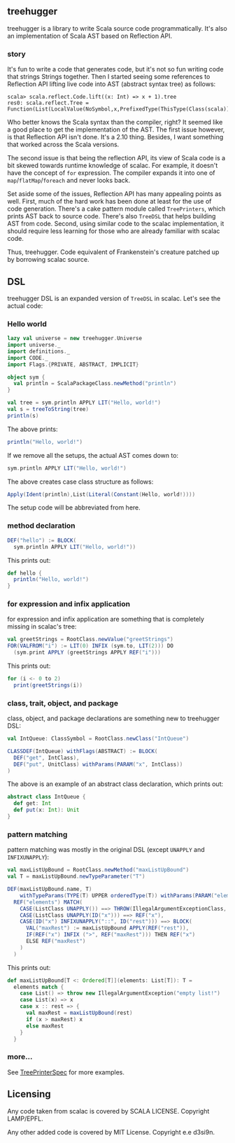 ## treehugger

treehugger is a library to write Scala source code programmatically. It's also an implementation of Scala AST based on Reflection API.

### story

It's fun to write a code that generates code, but it's not so fun writing code that strings Strings together. Then I started seeing some references to Reflection API lifting live code into AST (abstract syntax tree) as follows:

    scala> scala.reflect.Code.lift((x: Int) => x + 1).tree
    res0: scala.reflect.Tree = Function(List(LocalValue(NoSymbol,x,PrefixedType(ThisType(Class(scala)),Class(scala.Int)))),Apply(Select(Ident(LocalValue(NoSymbol,x,PrefixedType(ThisType(Class(scala)),Class(scala.Int)))),Method(scala.Int.$plus,MethodType(List(LocalValue(NoSymbol,x,PrefixedType(ThisType(Class(scala)),Class(scala.Int)))),PrefixedType(ThisType(Class(scala)),Class(scala.Int))))),List(Literal(1))))

Who better knows the Scala syntax than the compiler, right? It seemed like a good place to get the implementation of the AST.
The first issue however, is that Reflection API isn't done. It's a 2.10 thing. Besides, I want something that worked across the Scala versions.

The second issue is that being the reflection API, its view of Scala code is a bit skewed towards runtime knowledge of scalac. For example, it doesn't have the concept of `for` expression. The compiler expands it into one of `map`/`flatMap`/`foreach` and never looks back.

Set aside some of the issues, Reflection API has many appealing points as well. First, much of the hard work has been done at least for the use of code generation. There's a cake pattern module called `TreePrinters`, which prints AST back to source code. There's also `TreeDSL` that helps building AST from code. Second, using similar code to the scalac implementation, it should require less learning for those who are already familiar with scalac code.

Thus, treehugger. Code equivalent of Frankenstein's creature patched up by borrowing scalac source.

## DSL

treehugger DSL is an expanded version of `TreeDSL` in scalac. Let's see the actual code:

### Hello world

```scala
lazy val universe = new treehugger.Universe
import universe._
import definitions._
import CODE._
import Flags.{PRIVATE, ABSTRACT, IMPLICIT}

object sym {
  val println = ScalaPackageClass.newMethod("println")
}

val tree = sym.println APPLY LIT("Hello, world!")
val s = treeToString(tree)
println(s)
```

The above prints:

```scala
println("Hello, world!")
```

If we remove all the setups, the actual AST comes down to:

```scala
sym.println APPLY LIT("Hello, world!")
```

The above creates case class structure as follows:

```scala
Apply(Ident(println),List(Literal(Constant(Hello, world!))))
```

The setup code will be abbreviated from here.

### method declaration

```scala
DEF("hello") := BLOCK(
  sym.println APPLY LIT("Hello, world!"))
```

This prints out:

```scala
def hello {
  println("Hello, world!")
}
```

### for expression and infix application

for expression and infix application are something that is completely missing in scalac's tree:

```scala
val greetStrings = RootClass.newValue("greetStrings")
FOR(VALFROM("i") := LIT(0) INFIX (sym.to, LIT(2))) DO
  (sym.print APPLY (greetStrings APPLY REF("i")))
```

This prints out:

```scala
for (i <- 0 to 2)
  print(greetStrings(i))
```

### class, trait, object, and package

class, object, and package declarations are something new to treehugger DSL:

```scala
val IntQueue: ClassSymbol = RootClass.newClass("IntQueue")

CLASSDEF(IntQueue) withFlags(ABSTRACT) := BLOCK(
  DEF("get", IntClass),
  DEF("put", UnitClass) withParams(PARAM("x", IntClass))
)
```

The above is an example of an abstract class declaration, which prints out:

```scala
abstract class IntQueue {
  def get: Int
  def put(x: Int): Unit
}
```

### pattern matching

pattern matching was mostly in the original DSL (except `UNAPPLY` and `INFIXUNAPPLY`):

```scala
val maxListUpBound = RootClass.newMethod("maxListUpBound")
val T = maxListUpBound.newTypeParameter("T")

DEF(maxListUpBound.name, T)
    withTypeParams(TYPE(T) UPPER orderedType(T)) withParams(PARAM("elements", listType(T))) :=
  REF("elements") MATCH(
    CASE(ListClass UNAPPLY()) ==> THROW(IllegalArgumentExceptionClass, "empty list!"),
    CASE(ListClass UNAPPLY(ID("x"))) ==> REF("x"),
    CASE(ID("x") INFIXUNAPPLY("::", ID("rest"))) ==> BLOCK(
      VAL("maxRest") := maxListUpBound APPLY(REF("rest")),
      IF(REF("x") INFIX (">", REF("maxRest"))) THEN REF("x")
      ELSE REF("maxRest") 
    )
  )
```

This prints out:

```scala
def maxListUpBound[T <: Ordered[T]](elements: List[T]): T =
  elements match {
    case List() => throw new IllegalArgumentException("empty list!")
    case List(x) => x
    case x :: rest => {
      val maxRest = maxListUpBound(rest)
      if (x > maxRest) x
      else maxRest
    }
  }
```

### more...

See [TreePrinterSpec](https://github.com/eed3si9n/treehugger/blob/master/src/test/scala/TreePrinterSpec.scala) for more examples.

## Licensing

Any code taken from scalac is covered by SCALA LICENSE. Copyright LAMP/EPFL.

Any other added code is covered by MIT License. Copyright e.e d3si9n.
